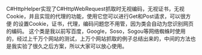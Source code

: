 C#HttpHelper实现了C#HttpWebRequest抓取时无视编码，无视证书，无视Cookie，并且实现的代理的功能，使用它您可以进行Get和Post请求，可以很方便 的设置Cookie，证书，代理，编码问题您不用管，因为类会自动为您识别网页的编码。
       这个类是我以前写百度，Google，Soso，Sogou等网络蜘蛛时使用的，经过上千万个网站的测试，上万个网站抓取的例子总结出来的，中间的方法也是我实验了很久之后方案，所以大家可以放心使用。
